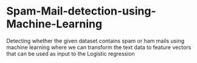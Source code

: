 # Spam-Mail-detection-using-Machine-Learning
Detecting whether the given dataset contains spam or ham mails using machine learning where we can transform the text data to feature vectors that can be used as input to the Logistic regression
